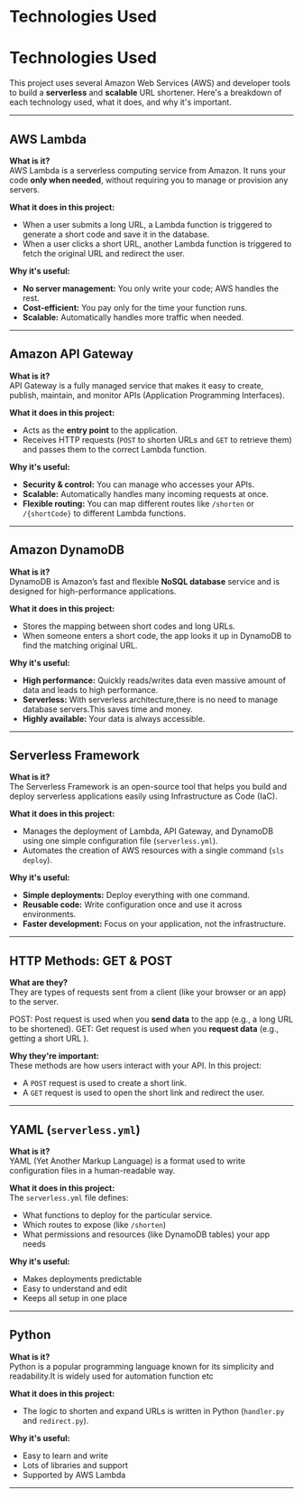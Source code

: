 # Technologies Used

# Technologies Used

This project uses several Amazon Web Services (AWS) and developer tools to build a **serverless** and **scalable** URL shortener. Here's a breakdown of each technology used, what it does, and why it's important.

---

##  AWS Lambda

**What is it?**  
AWS Lambda is a serverless computing service from Amazon. It runs your code **only when needed**, without requiring you to manage or provision any servers.

**What it does in this project:**  
- When a user submits a long URL, a Lambda function is triggered to generate a short code and save it in the database.
- When a user clicks a short URL, another Lambda function is triggered to fetch the original URL and redirect the user.

**Why it's useful:**  
- **No server management:** You only write your code; AWS handles the rest.
- **Cost-efficient:** You pay only for the time your function runs.
- **Scalable:** Automatically handles more traffic when needed.

---

## Amazon API Gateway

**What is it?**  
API Gateway is a fully managed service that makes it easy to create, publish, maintain, and monitor APIs (Application Programming Interfaces).

**What it does in this project:**  
- Acts as the **entry point** to the application.
- Receives HTTP requests (`POST` to shorten URLs and `GET` to retrieve them) and passes them to the correct Lambda function.

**Why it's useful:**  
- **Security & control:** You can manage who accesses your APIs.
- **Scalable:** Automatically handles many incoming requests at once.
- **Flexible routing:** You can map different routes like `/shorten` or `/{shortCode}` to different Lambda functions.

---

##  Amazon DynamoDB

**What is it?**  
DynamoDB is Amazon’s fast and flexible **NoSQL database** service and is designed for high-performance applications.

**What it does in this project:**  
- Stores the mapping between short codes and long URLs.
- When someone enters a short code, the app looks it up in DynamoDB to find the matching original URL.

**Why it's useful:**  
- **High performance:** Quickly reads/writes data even massive amount of data and leads to high performance.
- **Serverless:** With serverless architecture,there is no need to manage database servers.This saves time and money.
- **Highly available:** Your data is always accessible.

---

## Serverless Framework

**What is it?**  
The Serverless Framework is an open-source tool that helps you build and deploy serverless applications easily using Infrastructure as Code (IaC).

**What it does in this project:**  
- Manages the deployment of Lambda, API Gateway, and DynamoDB using one simple configuration file (`serverless.yml`).
- Automates the creation of AWS resources with a single command (`sls deploy`).

**Why it's useful:**  
- **Simple deployments:** Deploy everything with one command.
- **Reusable code:** Write configuration once and use it across environments.
- **Faster development:** Focus on your application, not the infrastructure.

---

##  HTTP Methods: GET & POST

**What are they?**  
They are types of requests sent from a client (like your browser or an app) to the server.

 POST: Post request is used when you **send data** to the app (e.g., a long URL to be shortened).
 GET: Get request is used when you **request data** (e.g., getting a short URL ).

**Why they're important:**  
These methods are how users interact with your API. In this project:
- A `POST` request is used to create a short link.
- A `GET` request is used to open the short link and redirect the user.

---

##  YAML (`serverless.yml`)

**What is it?**  
YAML (Yet Another Markup Language) is a format used to write configuration files in a human-readable way.

**What it does in this project:**  
The `serverless.yml` file defines:
- What functions to deploy for the particular service.
- Which routes to expose (like `/shorten`)
- What permissions and resources (like DynamoDB tables) your app needs

**Why it's useful:**  
- Makes deployments predictable
- Easy to understand and edit
- Keeps all setup in one place

---

##  Python

**What is it?**  
Python is a popular programming language known for its simplicity and readability.It is widely used for automation function etc

**What it does in this project:**  
- The logic to shorten and expand URLs is written in Python (`handler.py` and `redirect.py`).

**Why it's useful:**  
- Easy to learn and write
- Lots of libraries and support
- Supported by AWS Lambda

---



